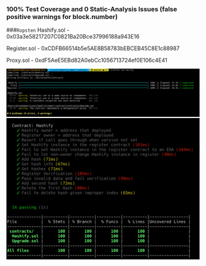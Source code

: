 ### 100% Test Coverage and 0 Static-Analysis Issues (false positive warnings for block.number)
###`Ropsten`
Hashify.sol - 0x03a3e58217207C0821Ba20Bce37996188a943E16

Register.sol - 0xCDFB66514b5e5AE8B58783bEBCEB45C8E1c88987

Proxy.sol - 0xdF5AeE5EBd82A0ebCc1056713724ef0E106c4E41

![static analysis](static-analysis.png)
![test coverage](test-coverage.png)
